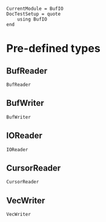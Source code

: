 ```@meta
CurrentModule = BufIO
DocTestSetup = quote
    using BufIO
end
```

# Pre-defined types

## BufReader
```@docs; canonical=false
BufReader
```

## BufWriter
```@docs; canonical=false
BufWriter
```

## IOReader
```@docs; canonical=false
IOReader
```

## CursorReader
```@docs; canonical=false
CursorReader
```

## VecWriter
```@docs; canonical=false
VecWriter
```
